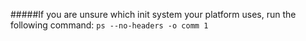 #####If you are unsure which init system your platform uses, run the following command:
`ps --no-headers -o comm 1`
